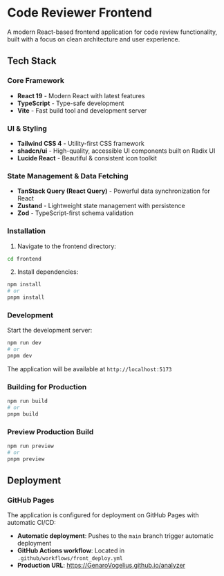 # Code Reviewer Frontend

A modern React-based frontend application for code review functionality, built with a focus on clean architecture and user experience.

## Tech Stack

### Core Framework

- **React 19** - Modern React with latest features
- **TypeScript** - Type-safe development
- **Vite** - Fast build tool and development server

### UI & Styling

- **Tailwind CSS 4** - Utility-first CSS framework
- **shadcn/ui** - High-quality, accessible UI components built on Radix UI
- **Lucide React** - Beautiful & consistent icon toolkit

### State Management & Data Fetching

- **TanStack Query (React Query)** - Powerful data synchronization for React
- **Zustand** - Lightweight state management with persistence
- **Zod** - TypeScript-first schema validation



### Installation

1. Navigate to the frontend directory:

```bash
cd frontend
```

2. Install dependencies:

```bash
npm install
# or
pnpm install
```

### Development

Start the development server:

```bash
npm run dev
# or
pnpm dev
```

The application will be available at `http://localhost:5173`

### Building for Production

```bash
npm run build
# or
pnpm build
```

### Preview Production Build

```bash
npm run preview
# or
pnpm preview
```

## Deployment

### GitHub Pages

The application is configured for deployment on GitHub Pages with automatic CI/CD:

- **Automatic deployment**: Pushes to the `main` branch trigger automatic deployment
- **GitHub Actions workflow**: Located in `.github/workflows/front_deploy.yml`
- **Production URL**: https://GenaroVogelius.github.io/analyzer
